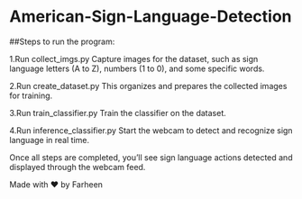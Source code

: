 # American-Sign-Language-Detection

##Steps to run the program:

1.Run collect_imgs.py
Capture images for the dataset, such as sign language letters (A to Z), numbers (1 to 0), and some specific words.

2.Run create_dataset.py
This organizes and prepares the collected images for training.

3.Run train_classifier.py
Train the classifier on the dataset.

4.Run inference_classifier.py
Start the webcam to detect and recognize sign language in real time.

Once all steps are completed, you’ll see sign language actions detected and displayed through the webcam feed.

Made with ❤️ by Farheen

